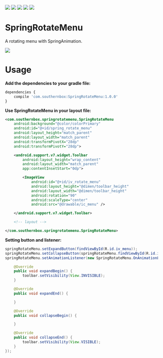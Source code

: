 [![](https://travis-ci.org/SouthernBox/SpringRotateMenu.svg?branch=master)](https://travis-ci.org/SouthernBox/SpringRotateMenu)
[![](https://api.bintray.com/packages/southernbox/maven/SpringRotateMenu/images/download.svg)](https://bintray.com/southernbox/maven/SpringRotateMenu/_latestVersion)
[![](https://img.shields.io/badge/Android%20Arsenal-SpringRotateMenu-brightgreen.svg?style=flat)](https://android-arsenal.com/details/1/6609)
[![](https://img.shields.io/badge/API-16+-green.svg?style=flat)](https://android-arsenal.com/api?level=16)
[![](https://badge.juejin.im/entry/58edcf2ba0bb9f006a4da090/likes.svg?style=flat)](https://juejin.im/post/58edcec344d904005774e6cf)

# SpringRotateMenu

A rotating menu with SpringAnimation.

![](http://upload-images.jianshu.io/upload_images/1763614-6902677cf6f2e4c8.gif?imageMogr2/auto-orient/strip)

# Usage

**Add the dependencies to your gradle file:**

```javascript
dependencies {
	compile 'com.southernbox:SpringRotateMenu:1.0.0'
}
```
**Use SpringRotateMenu in your layout file:**

```xml
<com.southernbox.springrotatemenu.SpringRotateMenu
    android:background="@color/colorPrimary"
    android:id="@+id/spring_rotate_menu"
    android:layout_height="match_parent"
    android:layout_width="match_parent"
    android:transformPivotX="28dp"
    android:transformPivotY="28dp">

    <android.support.v7.widget.Toolbar
        android:layout_height="wrap_content"
        android:layout_width="match_parent"
        app:contentInsetStart="0dp">

        <ImageView
            android:id="@+id/iv_rotate_menu"
            android:layout_height="@dimen/toolbar_height"
            android:layout_width="@dimen/toolbar_height"
            android:rotation="90"
            android:scaleType="center"
            android:src="@drawable/ic_menu" />

    </android.support.v7.widget.Toolbar>

    <!-- layout -->

</com.southernbox.springrotatemenu.SpringRotateMenu>
```

**Setting button and listener:**

```java
springRotateMenu.setExpandButton(findViewById(R.id.iv_menu));
springRotateMenu.setCollapseButton(springRotateMenu.findViewById(R.id.iv_menu));
springRotateMenu.setAnimationListener(new SpringRotateMenu.OnAnimationListener() {

    @Override
    public void expandBegin() {
        toolbar.setVisibility(View.INVISIBLE);
    }

    @Override
    public void expandEnd() {

    }

    @Override
    public void collapseBegin() {

    }

    @Override
    public void collapseEnd() {
        toolbar.setVisibility(View.VISIBLE);
    }
});
```